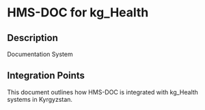 # HMS-DOC for kg_Health

## Description

Documentation System

## Integration Points

This document outlines how HMS-DOC is integrated with kg_Health systems in Kyrgyzstan.
